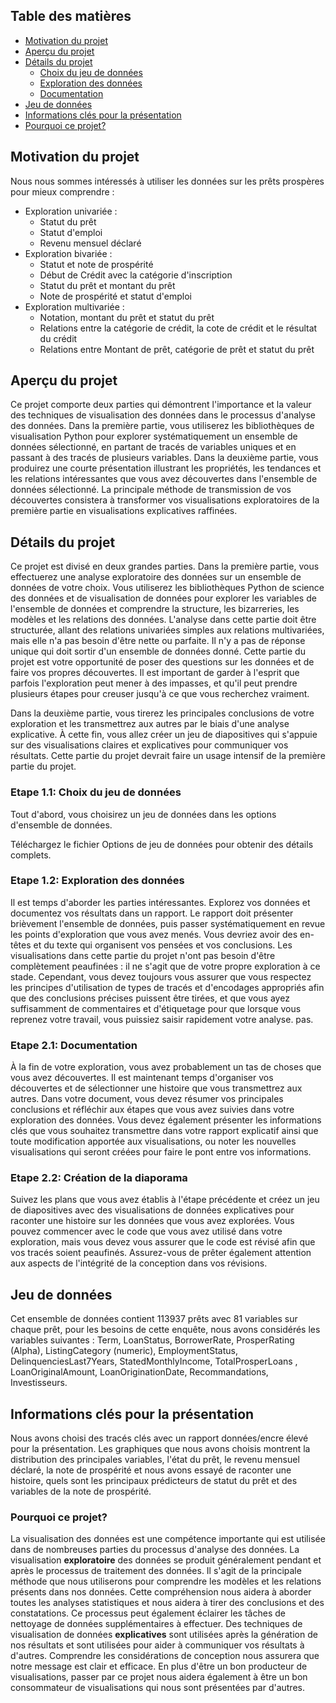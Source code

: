 ## Table des matières
- [Motivation du projet](#mo)
- [Aperçu du projet](#po)
- [Détails du projet](#dp)
  - [Choix du jeu de données](#choix)
  - [Exploration des données](#explorer)
  - [Documentation](#ds)
- [Jeu de données](#data)
- [Informations clés pour la présentation](#cle)
- [Pourquoi ce projet?](#p) 


## Motivation du projet <a name="mo"></a>

Nous nous sommes intéressés à utiliser les données sur les prêts prospères pour mieux comprendre : </br>
- Exploration univariée :
   - Statut du prêt
   - Statut d'emploi
   - Revenu mensuel déclaré
- Exploration bivariée :
   - Statut et note de prospérité
   - Début de Crédit avec la catégorie d'inscription
   - Statut du prêt et montant du prêt
   - Note de prospérité et statut d'emploi
- Exploration multivariée :
   - Notation, montant du prêt et statut du prêt
   - Relations entre la catégorie de crédit, la cote de crédit et le résultat du crédit
   - Relations entre Montant de prêt, catégorie de prêt et statut du prêt 
  
## Aperçu du projet <a name="ap"></a>

Ce projet comporte deux parties qui démontrent l'importance et la valeur des techniques de visualisation des données dans le processus d'analyse des données. Dans la première partie, vous utiliserez les bibliothèques de visualisation Python pour explorer systématiquement un ensemble de données sélectionné, en partant de tracés de variables uniques et en passant à des tracés de plusieurs variables. Dans la deuxième partie, vous produirez une courte présentation illustrant les propriétés, les tendances et les relations intéressantes que vous avez découvertes dans l'ensemble de données sélectionné. La principale méthode de transmission de vos découvertes consistera à transformer vos visualisations exploratoires de la première partie en visualisations explicatives raffinées.


## Détails du projet <a name="dp"></a>

Ce projet est divisé en deux grandes parties. Dans la première partie, vous effectuerez une analyse exploratoire des données sur un ensemble de données de votre choix. Vous utiliserez les bibliothèques Python de science des données et de visualisation de données pour explorer les variables de l'ensemble de données et comprendre la structure, les bizarreries, les modèles et les relations des données. L'analyse dans cette partie doit être structurée, allant des relations univariées simples aux relations multivariées, mais elle n'a pas besoin d'être nette ou parfaite. Il n'y a pas de réponse unique qui doit sortir d'un ensemble de données donné. Cette partie du projet est votre opportunité de poser des questions sur les données et de faire vos propres découvertes. Il est important de garder à l'esprit que parfois l'exploration peut mener à des impasses, et qu'il peut prendre plusieurs étapes pour creuser jusqu'à ce que vous recherchez vraiment.

Dans la deuxième partie, vous tirerez les principales conclusions de votre exploration et les transmettrez aux autres par le biais d'une analyse explicative. À cette fin, vous allez créer un jeu de diapositives qui s'appuie sur des visualisations claires et explicatives pour communiquer vos résultats. Cette partie du projet devrait faire un usage intensif de la première partie du projet.

### Etape 1.1: Choix du jeu de données<a name="choix"></a>

Tout d'abord, vous choisirez un jeu de données dans les options d'ensemble de données.

Téléchargez le fichier Options de jeu de données pour obtenir des détails complets.

### Etape 1.2: Exploration des données <a name="explorer"></a>

Il est temps d'aborder les parties intéressantes. Explorez vos données et documentez vos résultats dans un rapport. Le rapport doit présenter brièvement l'ensemble de données, puis passer systématiquement en revue les points d'exploration que vous avez menés. Vous devriez avoir des en-têtes et du texte qui organisent vos pensées et vos conclusions. Les visualisations dans cette partie du projet n'ont pas besoin d'être complètement peaufinées : il ne s'agit que de votre propre exploration à ce stade. Cependant, vous devez toujours vous assurer que vous respectez les principes d'utilisation de types de tracés et d'encodages appropriés afin que des conclusions précises puissent être tirées, et que vous ayez suffisamment de commentaires et d'étiquetage pour que lorsque vous reprenez votre travail, vous puissiez saisir rapidement votre analyse. pas.

### Etape 2.1: Documentation  <a name="ds"></a>

À la fin de votre exploration, vous avez probablement un tas de choses que vous avez découvertes. Il est maintenant temps d'organiser vos découvertes et de sélectionner une histoire que vous transmettrez aux autres. Dans votre document, vous devez résumer vos principales conclusions et réfléchir aux étapes que vous avez suivies dans votre exploration des données. Vous devez également présenter les informations clés que vous souhaitez transmettre dans votre rapport explicatif ainsi que toute modification apportée aux visualisations, ou noter les nouvelles visualisations qui seront créées pour faire le pont entre vos informations.

### Etape 2.2: Création de la diaporama <a name="sd"></a>

Suivez les plans que vous avez établis à l'étape précédente et créez un jeu de diapositives avec des visualisations de données explicatives pour raconter une histoire sur les données que vous avez explorées. Vous pouvez commencer avec le code que vous avez utilisé dans votre exploration, mais vous devez vous assurer que le code est révisé afin que vos tracés soient peaufinés. Assurez-vous de prêter également attention aux aspects de l'intégrité de la conception dans vos révisions.


## Jeu de données <a name="data"></a>

Cet ensemble de données contient 113937 prêts avec 81 variables sur chaque prêt, pour les besoins de cette enquête, nous avons considérés les variables suivantes : Term, LoanStatus, BorrowerRate, ProsperRating (Alpha), ListingCategory (numeric), EmploymentStatus, DelinquenciesLast7Years, StatedMonthlyIncome, TotalProsperLoans , LoanOriginalAmount, LoanOriginationDate, Recommandations, Investisseurs.


## Informations clés pour la présentation<a name="cle"></a>

Nous avons choisi des tracés clés avec un rapport données/encre élevé pour la présentation. Les graphiques que nous avons choisis montrent la distribution des principales variables, l'état du prêt, le revenu mensuel déclaré, la note de prospérité et nous avons essayé de raconter une histoire, quels sont les principaux prédicteurs de statut du prêt et des variables de la note de prospérité.
   
### Pourquoi ce projet? <a name="p"></a>

La visualisation des données est une compétence importante qui est utilisée dans de nombreuses parties du processus d'analyse des données. La visualisation **exploratoire** des données se produit généralement pendant et après le processus de traitement des données. Il s'agit de la principale méthode que nous utiliserons pour comprendre les modèles et les relations présents dans nos données. Cette compréhension nous aidera à aborder toutes les analyses statistiques et nous aidera à tirer des conclusions et des constatations. Ce processus peut également éclairer les tâches de nettoyage de données supplémentaires à effectuer. Des techniques de visualisation de données **explicatives** sont utilisées après la génération de nos résultats et sont utilisées pour aider à communiquer vos résultats à d'autres. Comprendre les considérations de conception nous assurera que notre message est clair et efficace. En plus d'être un bon producteur de visualisations, passer par ce projet nous aidera également à être un bon consommateur de visualisations qui nous sont présentées par d'autres.

